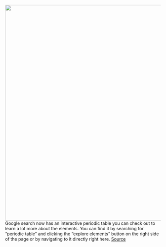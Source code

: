 <img src='https://cdn.vox-cdn.com/thumbor/43Wfvt2_QrAzShcp0NTrnTrZECw=/0x0:2048x1348/1200x800/filters:focal(861x511:1187x837)/cdn.vox-cdn.com/uploads/chorus_image/image/69710402/Screen_Shot_2021_08_10_at_4.22.50_PM.0.png' width='700px' /><br/>
Google search now has an interactive periodic table you can check out to learn a lot more about the elements. You can find it by searching for “periodic table” and clicking the “explore elements” button on the right side of the page or by navigating to it directly right here.
<a href='https://www.theverge.com/2021/8/11/22619179/google-interactive-periodic-table-search-family-bell'> Source <a/>